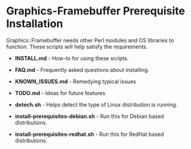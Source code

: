 # Graphics-Framebuffer Prerequisite Installation

Graphics::Framebuffer needs other Perl modules and OS libraries to function.  These scripts will help satisfy the requirements.

* **INSTALL.md** - How-to for using these scripts.

* **FAQ.md** - Frequently asked questions about installing.

* **KNOWN_ISSUES.md** - Remedying typical issues

* **TODO.md** - Ideas for future features

* **detech.sh** - Helps detect the type of Linux distribution is running.

* **install-prerequisites-debian.sh** - Run this for Debian based distributions.

* **install-prerequisites-redhat.sh** - Run this for RedHat based distributions.
